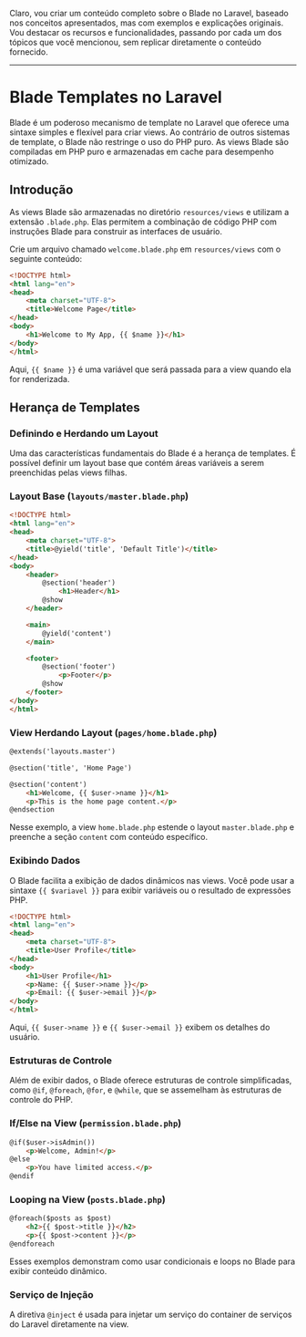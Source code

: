 Claro, vou criar um conteúdo completo sobre o Blade no Laravel, baseado nos conceitos apresentados, mas com exemplos e explicações originais. Vou destacar os recursos e funcionalidades, passando por cada um dos tópicos que você mencionou, sem replicar diretamente o conteúdo fornecido. 

---

# Blade Templates no Laravel

Blade é um poderoso mecanismo de template no Laravel que oferece uma sintaxe simples e flexível para criar views. Ao contrário de outros sistemas de template, o Blade não restringe o uso do PHP puro. As views Blade são compiladas em PHP puro e armazenadas em cache para desempenho otimizado.

## Introdução

As views Blade são armazenadas no diretório `resources/views` e utilizam a extensão `.blade.php`. Elas permitem a combinação de código PHP com instruções Blade para construir as interfaces de usuário.

Crie um arquivo chamado `welcome.blade.php` em `resources/views` com o seguinte conteúdo:

```html
<!DOCTYPE html>
<html lang="en">
<head>
    <meta charset="UTF-8">
    <title>Welcome Page</title>
</head>
<body>
    <h1>Welcome to My App, {{ $name }}</h1>
</body>
</html>
```

Aqui, `{{ $name }}` é uma variável que será passada para a view quando ela for renderizada.

## Herança de Templates

### Definindo e Herdando um Layout

Uma das características fundamentais do Blade é a herança de templates. É possível definir um layout base que contém áreas variáveis a serem preenchidas pelas views filhas.


### Layout Base (`layouts/master.blade.php`)

```html
<!DOCTYPE html>
<html lang="en">
<head>
    <meta charset="UTF-8">
    <title>@yield('title', 'Default Title')</title>
</head>
<body>
    <header>
        @section('header')
            <h1>Header</h1>
        @show
    </header>

    <main>
        @yield('content')
    </main>

    <footer>
        @section('footer')
            <p>Footer</p>
        @show
    </footer>
</body>
</html>
```

### View Herdando Layout (`pages/home.blade.php`)

```html
@extends('layouts.master')

@section('title', 'Home Page')

@section('content')
    <h1>Welcome, {{ $user->name }}</h1>
    <p>This is the home page content.</p>
@endsection
```

Nesse exemplo, a view `home.blade.php` estende o layout `master.blade.php` e preenche a seção `content` com conteúdo específico.



### Exibindo Dados

O Blade facilita a exibição de dados dinâmicos nas views. Você pode usar a sintaxe `{{ $variavel }}` para exibir variáveis ou o resultado de expressões PHP.


```html
<!DOCTYPE html>
<html lang="en">
<head>
    <meta charset="UTF-8">
    <title>User Profile</title>
</head>
<body>
    <h1>User Profile</h1>
    <p>Name: {{ $user->name }}</p>
    <p>Email: {{ $user->email }}</p>
</body>
</html>
```

Aqui, `{{ $user->name }}` e `{{ $user->email }}` exibem os detalhes do usuário.


### Estruturas de Controle

Além de exibir dados, o Blade oferece estruturas de controle simplificadas, como `@if`, `@foreach`, `@for`, e `@while`, que se assemelham às estruturas de controle do PHP.


### If/Else na View (`permission.blade.php`)

```html
@if($user->isAdmin())
    <p>Welcome, Admin!</p>
@else
    <p>You have limited access.</p>
@endif
```

### Looping na View (`posts.blade.php`)

```html
@foreach($posts as $post)
    <h2>{{ $post->title }}</h2>
    <p>{{ $post->content }}</p>
@endforeach
```

Esses exemplos demonstram como usar condicionais e loops no Blade para exibir conteúdo dinâmico.

### Serviço de Injeção

A diretiva `@inject` é usada para injetar um serviço do container de serviços do Laravel diretamente na view.


